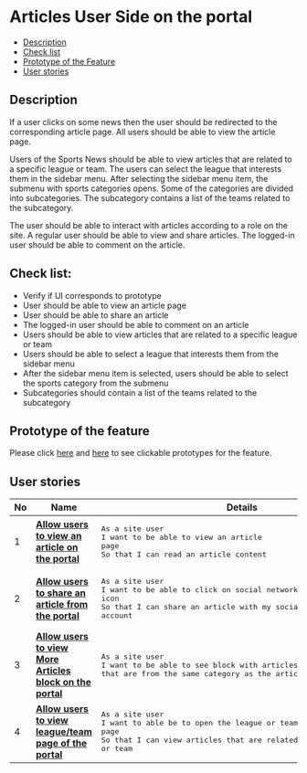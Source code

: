 # Articles User Side on the portal

- [Description](#description)
- [Check list](#check-list)
- [Prototype of the Feature](#prototype-of-the-feature)
- [User stories](#user-stories)

## Description

If a user clicks on some news then the user should be redirected to the corresponding article page. All users should be able to view the article page.

Users of the Sports News should be able to view articles that are related to a specific league or team. The users can select the league that interests them in the sidebar menu. After selecting the sidebar menu item, the submenu with sports categories opens. Some of the categories are divided into subcategories. The subcategory contains a list of the teams related to the subcategory.

The user should be able to interact with articles according to a role on the site. A regular user should be able to view and share articles. The logged-in user should be able to comment on the article.

## Check list:

  - Verify if UI corresponds to prototype
  - User should be able to view an article page
  - User should be able to share an article
  - The logged-in user should be able to comment on an article
  - Users should be able to view articles that are related to a specific league or team
  - Users should be able to select a league that interests them from the sidebar menu
  - After the sidebar menu item is selected, users should be able to select the sports category from the submenu 
  - Subcategories should contain a list of the teams related to the subcategory

## Prototype of the feature

  Please click [here](https://www.figma.com/proto/ZzrUgMKcDZQ724xuUlTv60/Articles-User-Side?node-id=0%3A1265&scaling=min-zoom) and [here](https://www.figma.com/proto/YtKIh0i79C3og2Jvrc4BHI/League-%26-Team-Page?node-id=0%3A1&scaling=min-zoom) to see clickable prototypes for the feature.

## User stories

No           |      Name     |   Details
------------ | ------------- | -------------
1 |[**Allow users to view an article on the portal**](/products/sport_news_portal/web_application_features/articles_user_side/user_stories/view_an_article)|<pre>As a site user <br>I want to be able to view an article page<br>So that I can read an article content</pre>
2 |[**Allow users to share an article from the portal**](/products/sport_news_portal/web_application_features/articles_user_side/user_stories/sharing_an_article)|<pre>As a site user<br>I want to be able to click on social network icon<br>So that I can share an article with my social network account</pre>
3 |[**Allow users to view More Articles block on the portal**](/products/sport_news_portal/web_application_features/articles_user_side/user_stories/more_articles_block)|<pre>As a site user<br>I want to be able to see block with articles that are from the same category as the article I view</pre>
4 |[**Allow users to view league/team page of the portal**](/products/sport_news_portal/web_application_features/articles_user_side/user_stories/league_and_team_page_of_the_portal)|<pre>As a site user<br>I want to able be to open the league or team page<br>So that I can view articles that are related to selected league or team</pre>
